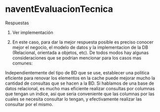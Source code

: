 # naventEvaluacionTecnica

Respuestas

1) Ver implementación 

2) En este caso, para dar la mejor respuesta posible es preciso conocer mejor el negocio, el modelo de datos y la implementacion de la DB (Relacional, orientada a objetos, etc). De todos modos hay algunas consideraciones que se podrian mencionar para los casos mas comunes:

Independientemente del tipo de BD que se use, establecer una politica eficiente para renovar los elementos en la cache puede mejorar mucho la cantidad de consultas que se hacen a la BD.
Si hablamos de una base de datos relacional, es mucho mas eficiente realizar consultas por columnas que tengan un indice, asi que seria conveniente que las columnas por las cuales se necesita consultar lo tengan, y efectivamente realizar las consultar por el mismo.
